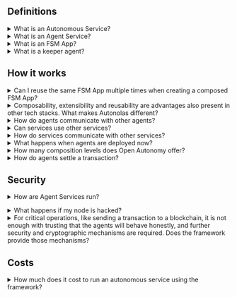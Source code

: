 ## Definitions

<details><summary>What is an Autonomous Service?</summary>
An Autonomous Service is a decentralized service that runs off-chain and provides functionalities to objects living on-chain. Autonomous Services are outside the purview and control of a single authority, and can be be designed for a variety of purposes, including acting as a decentralized oracle for smart contracts, or executing complex investing strategies that cannot be easily encoded on-chain.
</details>

<details><summary>What is an Agent Service?</summary>
An Agent Service is an Autonomous Service which is implemented as a multi-agent system using Autonomous Economic Agents through the <a href="https://github.com/valory-xyz/open-aea">Open AEA</a> framework.
</details>

<details><summary>What is an FSM App?</summary>
An FSM App is an application that implements the business logic of an Agent Service as a finite-state machine. The internal state of an FSM App is replicated and synchronized across all the agents forming the Agent Service.
</details>

<details><summary>What is a keeper agent?</summary>
It is one of the agents for which the agents have voted to be in charge of executing a certain operation (e.g., settling a transaction on a blockchain).
</details>

## How it works

<details><summary>Can I reuse the same FSM App multiple times when creating a composed FSM App?</summary>
No. The Open Autonomy framework currently only supports a single instance of a given FSM App in a composition.
</details>

<details><summary>Composability, extensibility and reusability are advantages also present in other tech stacks. What makes Autonolas different?</summary>
Autonolas it’s not just a framework where devs can build on: it is a complete, novel ecosystem that provides an SDK, a reward system for developers and operators and a governance protocol on top, all of them decentralized.</p>
In the same way companies like Apple or Google offer SDKs to accelerate devs work plus an app store to monetize their work, Autonolas offers the same capabilities but in a decentralized way: developers register components, operators run services that use those components, consumers use and pay for those services so both developers and operators are compensated for their work. And all the parameters that govern the network can be voted on.</details>

<details><summary>How do agents communicate with other agents?</summary>
Different forms of communication are used depending on the service status: while agents are connecting to each other to form a temporary blockchain (formation), they use the Agent Communication Network (ACN). Under the hood the ACN is a DHT that keeps track of live agents mapping their crypto address to IP address. So agents can communicate with other agents without knowing their network location assuming they are online or offline but registered in the ACN. Once the service has been stablished, Agent Services use Tendermint for messaging.
</details>

<details><summary>Can services use other services?</summary>
Yes, Agent Services can be composed from other Agent Services eventually, analogously to microservices. Sub-services can deliver all sorts of results which are consumed by a higher level service to create a higher level outcome.
</details>

<details><summary>How do services communicate with other services?</summary>
Services can expose REST APIs and they also have a native message protocol that uses protobuf that allows them to have arbitrary message based communication between compatible agents in the network. This network is called Agent Communication Network (ACN). When a service needs a more complicated message flow than request-response (e.g. some extended dialogue like FIPA) they can express it as a protocol and deliver the messages via the ACN.</p>

</details>

<details><summary>What happens when agents are deployed now?</summary>
Currently only the so called "island deployments" are being operated, which are services that run as one-off services, not anchored in the protocol, because the protocol is not live (more on that <a href="https://www.autonolas.network/blog/11">here</a>). Once the protocol is live, agents will be able to interact with it so they can monetize their work and connect to other services.
</details>

<details><summary>How many composition levels does Open Autonomy offer?</summary>
Composition starts at the component level of the agents (multiple rounds make a skill), then continues on agent level (multiple skills make an agent) and ends at service level (multiple agents make a service).
</details>

<details><summary>How do agents settle a transaction?</summary>

<ol>
<li>Negotiation happens through the ACN or alternatively another connection like the ABCI connection.</li>
<li> A threshold of agents agree on a transaction hash.</li>
<li>One of the agents is randomly selected as the keeper using a deterministic function based on a public, verifiable randomness source (currently DRAND).</li>
<li>All agents sign the transaction using a multi-sig like Gnosis Safe.</li>
<li>The keeper collects all the signatures and sends the transaction onchain.</li>
<li>All agents wait for the transaction to be mined and validate the output.</li>
<li>Done</li>
</ol>
</details>

## Security

<details><summary>How are Agent Services run?</summary>

Agent Services are composed of multiple agents that run the same code and agree on its output. These agents are executed by independent operators. Each operator can select and setup the infrastructure that best suits their needs.</details>

<details><summary>What happens if my node is hacked?</summary>

As in any other online service, agents are exposed to the risk of being breached. At the individual level, the framework does not provide a solution to this and it’s up to the agent operator to keep the agent safe. At the service level, on the other hand, services are secured in three ways:</p>

<ul>
<li>Each Agent Service implements a custom protocol that expects very narrow message flow, so a hypothetical agent running malicious code would need to express its intentions within this protocol, otherwise the other agents will ignore its messages.</li>

<li>Even in the case of an agent sending valid, malicious messages in the service, the decentralized nature of services means that the majority threshold of agents (2/3 + 1) must agree before committing a malicious transaction, so it is not enough to breach an individual agent.</li>

<li>Services can be crypto-economically secured: agents are incentivised to behave honestly by the fact that certain misbehavior can be detected and punished, so it is economically not profitable to cheat.</li>
</ul>
</details>

<details><summary>For critical operations, like sending a transaction to a blockchain, it is not enough with trusting that the agents will behave honestly, and further security and cryptographic mechanisms are required. Does the framework provide those mechanisms?</summary>
For sending transactions to a chain, for example, a multisig approach is used (currently Gnosis Safe) so that a threshold of agents must always approve and validate operations.
</details>

## Costs

<details><summary>How much does it cost to run an autonomous service using the framework?</summary>
We do not define what an Agent Service does and how it is configured (e.g. number of agents in it), therefore the costs are subjective to the service. At the very minimum there will be the costs of running the agent on cloud or local infrastructure.
On top of that, if a service sends transactions to a chain, it will incur in fee costs that will depend on the selected chain. As an example, for a simple service of four agents that makes a simple contract call every five minutes, a monthly cost of $3000 in Ethereum and $1.5 in Polygon is presently estimated (at gas costs of X), but this number will wildly vary depending on gas costs.
</details>